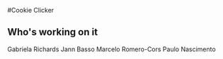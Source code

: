 #Cookie Clicker

## Who's working on it
Gabriela Richards
Jann Basso
Marcelo Romero-Cors
Paulo Nascimento


